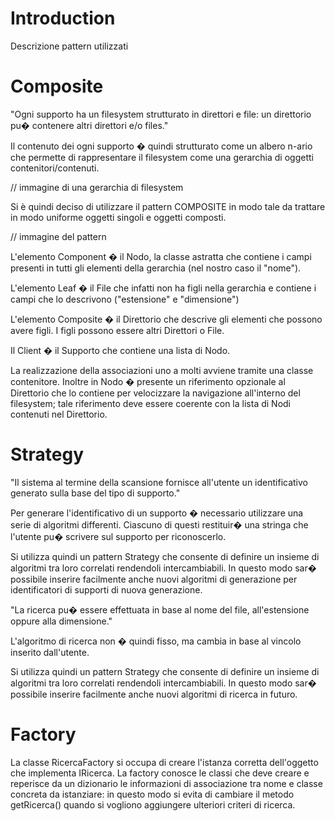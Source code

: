 # Introduction #

Descrizione pattern utilizzati


# Composite #

"Ogni supporto ha un filesystem strutturato in direttori e file: un direttorio pu� contenere altri direttori e/o files."

Il contenuto dei ogni supporto � quindi strutturato come un albero n-ario che permette di rappresentare il filesystem come una gerarchia di oggetti contenitori/contenuti.

// immagine di una gerarchia di filesystem

Si è quindi deciso di utilizzare il pattern COMPOSITE in modo tale da trattare in modo uniforme oggetti singoli e oggetti composti.

// immagine del pattern

L'elemento Component � il Nodo, la classe astratta che contiene i campi presenti in tutti gli elementi della gerarchia (nel nostro caso il "nome").

L'elemento Leaf � il File che infatti non ha figli nella gerarchia e contiene i campi che lo descrivono ("estensione" e "dimensione")

L'elemento Composite � il Direttorio che descrive gli elementi che possono avere figli. I figli possono essere altri Direttori o File.

Il Client � il Supporto che contiene una lista di Nodo.

La realizzazione della associazioni uno a molti avviene tramite una classe contenitore. Inoltre in Nodo � presente un riferimento opzionale al Direttorio che lo contiene per velocizzare la navigazione all'interno del filesystem; tale riferimento deve essere coerente con la lista di Nodi contenuti nel Direttorio.

# Strategy #

"Il sistema al termine della scansione fornisce all'utente un identificativo generato sulla base del tipo di supporto."

Per generare l'identificativo di un supporto � necessario utilizzare una serie di algoritmi differenti. Ciascuno di questi restituir� una stringa che l'utente pu� scrivere sul supporto per riconoscerlo.

Si utilizza quindi un pattern Strategy che consente di definire un insieme di algoritmi tra loro correlati rendendoli intercambiabili. In questo modo sar� possibile inserire facilmente anche nuovi algoritmi di generazione per identificatori di supporti di nuova generazione.


"La ricerca pu� essere effettuata in base al nome del file, all'estensione oppure alla dimensione."

L'algoritmo di ricerca non � quindi fisso, ma cambia in base al vincolo inserito dall'utente.

Si utilizza quindi un pattern Strategy che consente di definire un insieme di algoritmi tra loro correlati rendendoli intercambiabili. In questo modo sar� possibile inserire facilmente anche nuovi algoritmi di ricerca in futuro.

# Factory #

La classe RicercaFactory si occupa di creare l'istanza corretta dell'oggetto che implementa IRicerca. La factory conosce le classi che deve creare e reperisce da un dizionario le informazioni di associazione tra nome e classe concreta da istanziare: in questo modo si evita di cambiare il metodo getRicerca() quando si vogliono aggiungere ulteriori criteri di ricerca.